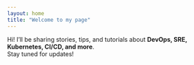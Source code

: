 ```yaml
---
layout: home
title: "Welcome to my page"
---
```


Hi! I’ll be sharing stories, tips, and tutorials about **DevOps, SRE, Kubernetes, CI/CD, and more**.  
Stay tuned for updates!
